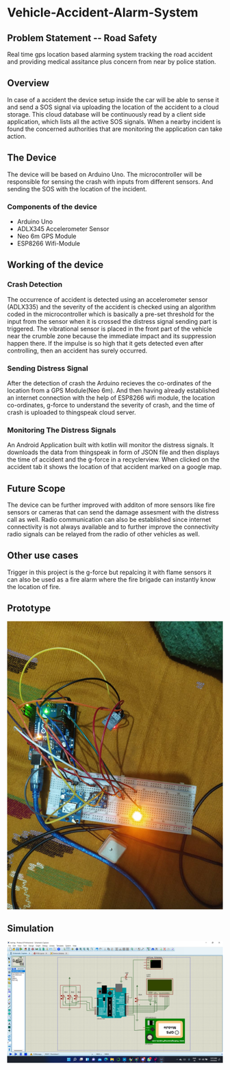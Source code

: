 # Vehicle-Accident-Alarm-System
## Problem Statement -- Road Safety

Real time gps location based alarming system tracking the road accident and providing medical assitance plus concern from near by police station.

## Overview
In case of a accident the device setup inside the car will be able to sense it and send a SOS signal via uploading the location of the accident to a cloud storage.
This cloud database will be continuously read by a client side application, which lists all the active SOS signals. When a nearby incident is found the concerned authorities that are monitoring the application can take action.

## The Device
The device will be based on Arduino Uno. The microcontroller will be responsible for sensing the crash with inputs from different sensors. And sending the SOS with the location of the incident.
### Components of the device
- Arduino Uno
- ADLX345 Accelerometer Sensor
- Neo 6m GPS Module
- ESP8266 Wifi-Module

## Working of the device
### Crash Detection
The occurrence of accident is detected using an accelerometer sensor (ADLX335) and the severity of the accident is checked using an algorithm coded in the microcontroller which is basically a pre-set threshold for the input from the sensor when it is crossed the distress signal sending part is triggered.
The vibrational sensor is placed in the front part of the vehicle near the crumble zone because the immediate impact and its suppression happen there. If the impulse is so high that it gets detected even after controlling, then an accident has surely occurred.
### Sending Distress Signal
After the detection of crash the Arduino recieves the co-ordinates of the location from a GPS Module(Neo 6m). And then having already established an internet connection with the help of ESP8266 wifi module, the location co-ordinates, g-force to understand the severity of crash, and the time of crash is uploaded to thingspeak cloud server.
### Monitoring The Distress Signals
An Android Application built with kotlin will monitor the distress signals. It downloads the data from thingspeak in form of JSON file and then displays the time of accident and the g-force in a recyclerview. When clicked on the accident tab it shows the location of that accident marked on a google map.

## Future Scope
The device can be further improved with additon of more sensors like fire sensors or cameras that can send the damage assesment with the distress call as well. Radio communication can also be established since internet connectivity is not always available and to further improve the connectivity radio signals can be relayed from the radio of other vehicles as well.

## Other use cases
Trigger in this project is the g-force but repalcing it with flame sensors it can also be used as a fire alarm where the fire brigade can instantly know the location of fire.

## Prototype
![Prototype](https://github.com/san-13/Vehicle-Accident-Alarm-System/blob/main/Images/Hackathon%20Dotslash%205.0%20Prototype.jpeg)
## Simulation
![Simulation](https://github.com/san-13/Vehicle-Accident-Alarm-System/blob/main/Images/Hackathon%20DotSlash%205.0%20Simulation.png)
